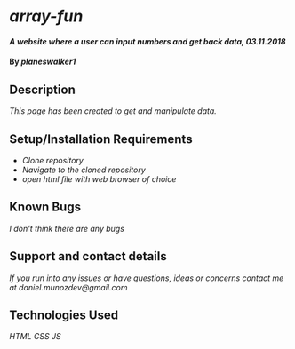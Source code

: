 # _array-fun_

#### _A website where a user can input numbers and get back data, 03.11.2018_

#### By _**planeswalker1**_

## Description

_This page has been created to get and manipulate data._

## Setup/Installation Requirements

* _Clone repository_
* _Navigate to the cloned repository_
* _open html file with web browser of choice_

## Known Bugs

_I don't think there are any bugs_

## Support and contact details

_If you run into any issues or have questions, ideas or concerns contact me at daniel.munozdev@gmail.com_

## Technologies Used

_HTML_
_CSS_
_JS_
